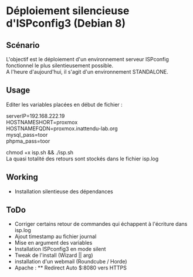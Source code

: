 # Déploiement silencieuse d'ISPconfig3 (Debian 8)

## Scénario
 L'objectif est le déploiement d'un environnement serveur ISPconfig fonctionnel le plus silentieusement possible.<br/>
 A l'heure d'aujourd'hui, il s'agit d'un environnement STANDALONE.
 
## Usage
 Editer les variables placées en début de fichier : 
 
   serverIP=192.168.222.19<br/>
   HOSTNAMESHORT=proxmox<br/>
   HOSTNAMEFQDN=proxmox.inattendu-lab.org<br/>
   mysql_pass=toor<br/>
   phpma_pass=toor<br/>

 chmod +x isp.sh && ./isp.sh<br/>
   La quasi totalité des retours sont stockés dans le fichier isp.log

## Working
  * Installation silentieuse des dépendances
  
## ToDo
  * Corriger certains retour de commandes qui échappent à l'écriture dans isp.log
  * Ajout timestamp au fichier journal
  * Mise en argument des variables
  * Installation ISPconfig3 en mode silent
  * Tweak de l'install (Wizard || arg)
  * installation d'un webmail (Roundcube / Horde)
  * Apache : 
  	** Redirect Auto $:8080 vers HTTPS
